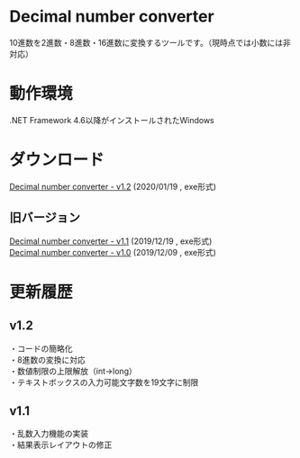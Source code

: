 # Decimal number converter
10進数を2進数・8進数・16進数に変換するツールです。（現時点では小数には非対応）
# 動作環境
.NET Framework 4.6以降がインストールされたWindows
# ダウンロード
[Decimal number converter - v1.2](release/v1.2/Decimal%20number%20converter.exe?raw=true) (2020/01/19 , exe形式)
## 旧バージョン
[Decimal number converter - v1.1](release/v1.1/Decimal%20number%20converter.exe?raw=true) (2019/12/19 , exe形式)<br>
[Decimal number converter - v1.0](release/v1.0/Decimal%20number%20converter.exe?raw=true) (2019/12/09 , exe形式)
# 更新履歴
## v1.2
・コードの簡略化<br>
・8進数の変換に対応<br>
・数値制限の上限解放（int→long）<br>
・テキストボックスの入力可能文字数を19文字に制限<br>
## v1.1
・乱数入力機能の実装<br>
・結果表示レイアウトの修正
